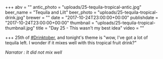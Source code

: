 +++
abv = ""
antic_photo = "uploads/25-tequila-tropical-antic.jpg"
beer_name = "Tequila and Lilt"
beer_photo = "uploads/25-tequila-tropical-drink.jpg"
brewer = ""
date = "2017-10-24T23:00:00+00:00"
publishdate = "2017-10-24T23:00:00+00:00"
thumbnail = "uploads/25-tequila-tropical-thumbnail.jpg"
title = "Day 25 - This wasn't my best idea"
video = ""

+++
25th of [#Drinktober](https://www.facebook.com/hashtag/drinktober?epa=HASHTAG), and tonight's theme is "wow, I've got a lot of tequila left. I wonder if it mixes well with this tropical fruit drink?"

_Narrator : It did not mix well_
